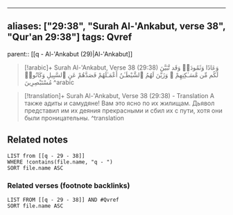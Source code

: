 
---
aliases: ["29:38", "Surah Al-'Ankabut, verse 38", "Qur'an 29:38"]
tags: Qvref
---

parent:: [[q - Al-'Ankabut (29)|Al-'Ankabut]]

> [!arabic]+ Surah Al-'Ankabut, Verse 38 (29:38)
> <span class="quran-arabic">وَعَادًا وَثَمُودَا۟ وَقَد تَّبَيَّنَ لَكُم مِّن مَّسَـٰكِنِهِمْ ۖ وَزَيَّنَ لَهُمُ ٱلشَّيْطَـٰنُ أَعْمَـٰلَهُمْ فَصَدَّهُمْ عَنِ ٱلسَّبِيلِ وَكَانُوا۟ مُسْتَبْصِرِينَ</span>
^arabic

> [!translation]+ Surah Al-'Ankabut, Verse 38 (29:38) - Translation
> А также адиты и самудяне! Вам это ясно по их жилищам. Дьявол представил им их деяния прекрасными и сбил их с пути, хотя они были проницательны.
^translation



## Related notes
```dataview
LIST from [[q - 29 - 38]]
WHERE !contains(file.name, "q - ")
SORT file.name ASC
```

### Related verses (footnote backlinks)
```dataview
LIST FROM [[q - 29 - 38]] AND #Qvref
SORT file.name ASC
```

